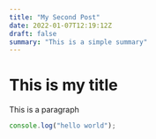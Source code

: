 ```yaml
---
title: "My Second Post"
date: 2022-01-07T12:19:12Z
draft: false
summary: "This is a simple summary"
---
```


# This is my title

This is a paragraph

```js
console.log("hello world");
```
